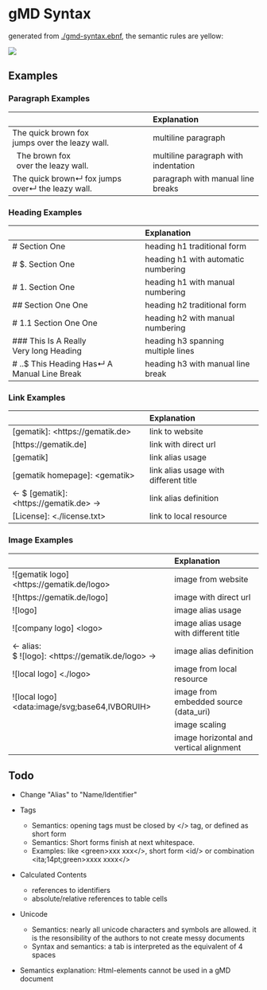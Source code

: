 # gMD Syntax

generated from [./gmd-syntax.ebnf](./gmd-syntax.ebnf), the semantic rules are yellow:

![](https://www.plantuml.com/plantuml/proxy?fmt=svg&cache=no&src=https://raw.githubusercontent.com/volkerdoerr/gmd/main/gmd-syntax.ebnf)

## Examples

### Paragraph Examples

|                                                               | Explanation                          |
| :------------------------------------------------------------ | :----------------------------------- |
| The quick brown fox<br>jumps over the leazy wall.             | multiline paragraph                  |
| &nbsp;&nbsp;The brown fox<br>&nbsp;&nbsp;over the leazy wall. | multiline paragraph with indentation |
| The quick brown↵ fox jumps over↵ the leazy wall.              | paragraph with manual line breaks    |

### Heading Examples

|                                               | Explanation                         |
| :-------------------------------------------- | :---------------------------------- |
| # Section One                                 | heading h1 traditional form         |
| # $. Section One                              | heading h1 with automatic numbering |
| # 1. Section One                              | heading h1 with manual numbering    |
| ## Section One One                            | heading h2 traditional form         |
| # 1.1 Section One One                         | heading h2 with manual numbering    |
| ### This Is A Really<br>Very long Heading     | heading h3 spanning multiple lines  |
| # $.$.$ This Heading Has↵ A Manual Line Break | heading h3 with manual line break   |

### Link Examples

|                                                   | Explanation                           |
| :------------------------------------------------ | :------------------------------------ |
| \[gematik\]: \<https[]()://gematik.de\>           | link to website                       |
| \[https[]()://gematik.de]                         | link with direct url                  |
| \[gematik\]                                       | link alias usage                      |
| \[gematik homepage\]: \<gematik\>                 | link alias usage with different title |
| \<- $ \[gematik\]: \<https[]()://gematik.de\> -\> | link alias definition                 |
| \[License]: \<./license.txt\>                     | link to local resource                |

### Image Examples

|                                                                | Explanation                             |
| :------------------------------------------------------------- | :-------------------------------------- |
| !\[gematik logo\] \<https[]()://gematik.de/logo\>              | image from website                      |
| !\[https[]()://gematik.de/logo\]                               | image with direct url                   |
| !\[logo\]                                                      | image alias usage                       |
| !\[company logo\] \<logo\>                                     | image alias usage with different title  |
| \<- alias:<br>$ !\[logo\]: \<https[]()://gematik.de/logo\> -\> | image alias definition                  |
| !\[local logo\] \<./logo\>                                     | image from local resource               |
| !\[local logo\] \<data:image/svg;base64,IVBORUIH\>             | image from embedded source (data_uri)   |
|                                                                | image scaling                           |
|                                                                | image horizontal and vertical alignment |

## Todo

- Change "Alias" to "Name/Identifier"

- Tags
  - Semantics: opening tags must be closed by \</\> tag,  or defined as  short form
  - Semantics: Short forms finish at next whitespace.
  - Examples: like \<green\>xxx xxx\</\>, short form <id/\> or combination \<ita;14pt;green\>xxxx xxxx\</\>
  
- Calculated Contents
  - references to identifiers 
  - absolute/relative references to table cells
  
- Unicode  
  - Semantics: nearly all unicode characters and symbols are allowed. it is the resonsibility of the authors to not create messy documents  
  - Syntax and semantics: a tab is interpreted as the equivalent of 4 spaces

- Semantics explanation: Html-elements cannot be used in a gMD document









